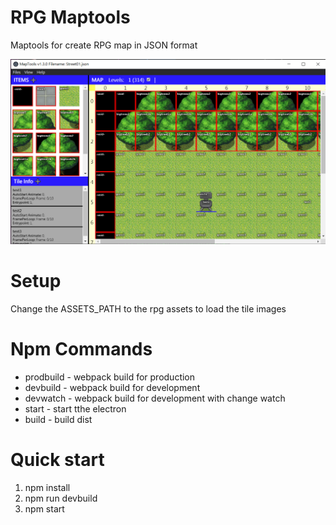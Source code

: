 # RPG Maptools
Maptools for create RPG map in JSON format

![Maptools Window](resources/img/md_maptools.png)


# Setup 
Change the ASSETS_PATH to the rpg assets to load the tile images

# Npm Commands
- prodbuild - webpack build for production
- devbuild  - webpack build for development
- devwatch  - webpack build for development with change watch
- start     - start tthe electron
- build     - build dist

# Quick start
1. npm install
2. npm run devbuild
3. npm start